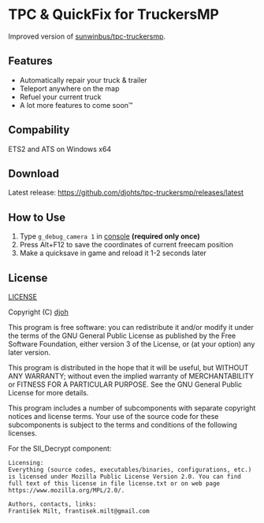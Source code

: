 # TPC & QuickFix for TruckersMP

Improved version of [sunwinbus/tpc-truckersmp](https://github.com/sunwinbus/tpc-truckersmp).

## Features

- Automatically repair your truck & trailer
- Teleport anywhere on the map
- Refuel your current truck
- A lot more features to come soon™️

## Compability

ETS2 and ATS on Windows x64

## Download

Latest release: <https://github.com/djohts/tpc-truckersmp/releases/latest>

## How to Use

1. Type `g_debug_camera 1` in [console](https://forum.scssoft.com/viewtopic.php?t=61852) **(required only once)**
2. Press Alt+F12 to save the coordinates of current freecam position
3. Make a quicksave in game and reload it 1-2 seconds later

## License

[LICENSE](LICENSE)

Copyright (C) [djoh](https://truckersmp.com/user/4358313)

This program is free software: you can redistribute it and/or modify it under the terms of the GNU General Public License as published by the Free Software Foundation, either version 3 of the License, or (at your option) any later version.

This program is distributed in the hope that it will be useful, but WITHOUT ANY WARRANTY; without even the implied warranty of MERCHANTABILITY or FITNESS FOR A PARTICULAR PURPOSE. See the GNU General Public License for more details.

This program includes a number of subcomponents with separate copyright notices and license terms. Your use of the source code for these subcomponents is subject to the terms and conditions of the following licenses.

For the SII_Decrypt component:

    Licensing:
    Everything (source codes, executables/binaries, configurations, etc.) is licensed under Mozilla Public License Version 2.0. You can find full text of this license in file license.txt or on web page https://www.mozilla.org/MPL/2.0/.

    Authors, contacts, links:
    František Milt, frantisek.milt@gmail.com
